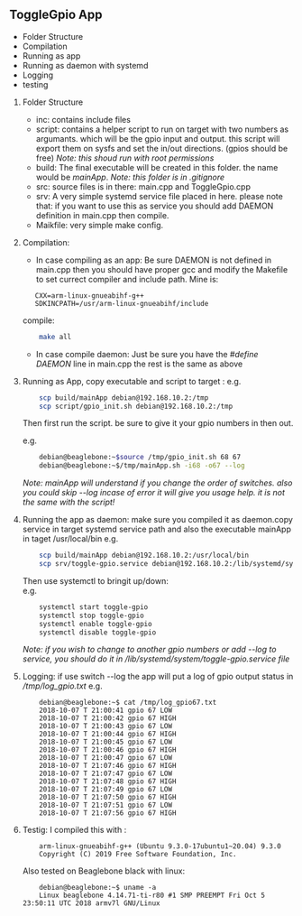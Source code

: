 ## ToggleGpio App

- Folder Structure
- Compilation
- Running as app
- Running as daemon with systemd
- Logging
- testing


1. Folder Structure
    * inc: contains include files
    * script: contains a helper script to run on target 
            with two numbers as argumants. which will be the gpio input and output.
            this script will export them on sysfs and set the in/out directions. (gpios should be free)
            *Note: this shoud run with root permissions* 
    * build: The final executable will be created in this folder. the name would be *mainApp*.
            *Note: this folder is in .gitignore*
    * src: source files is in there: main.cpp and ToggleGpio.cpp
    * srv: A very simple systemd service file placed in here. please note that: if you want to  use this as service you should add DAEMON definition in main.cpp then compile.
    * Maikfile: very simple make config.

2. Compilation:
    * In case compiling as an app:
        Be sure DAEMON is not defined in main.cpp then you should have proper gcc and modify the Makefile to set currect compiler and include path.
     Mine is:
     ```
        CXX=arm-linux-gnueabihf-g++
        SDKINCPATH=/usr/arm-linux-gnueabihf/include
     ```
     compile:
    ```bash
        make all
    ```
    * In case compile daemon:
        Just be sure you have the *#define DAEMON* line in main.cpp the rest is the same as above 

3. Running as App, copy executable and script to target :
    e.g.
    ```bash
        scp build/mainApp debian@192.168.10.2:/tmp
        scp script/gpio_init.sh debian@192.168.10.2:/tmp
    ```
    Then first run the script. be sure to give it your gpio numbers in then out.

    e.g.
    ```bash
        debian@beaglebone:~$source /tmp/gpio_init.sh 68 67
        debian@beaglebone:~$/tmp/mainApp.sh -i68 -o67 --log
    ``` 
    *Note: mainApp will understand if you change the order of switches. also you could skip --log*
    *incase of error it will give you usage help. it is not the same with the script!*

4. Running the app as daemon: make sure you compiled it as daemon.copy service in target systemd service path and also the executable mainApp in taget /usr/local/bin
    e.g.
    ```bash
        scp build/mainApp debian@192.168.10.2:/usr/local/bin
        scp srv/toggle-gpio.service debian@192.168.10.2:/lib/systemd/system
    ```
    Then use systemctl to bringit up/down:    
    e.g.    
    ```bash
        systemctl start toggle-gpio
        systemctl stop toggle-gpio
        systemctl enable toggle-gpio
        systemctl disable toggle-gpio
    ```
    *Note: if you wish to change to another gpio numbers or add --log to service, you should do it in /lib/systemd/system/toggle-gpio.service file*

5. Logging: if use switch --log the app will put a log of gpio output status in */tmp/log_gpio<num>.txt*    e.g.

    ```
        debian@beaglebone:~$ cat /tmp/log_gpio67.txt
        2018-10-07 T 21:00:41 gpio 67 LOW
        2018-10-07 T 21:00:42 gpio 67 HIGH
        2018-10-07 T 21:00:43 gpio 67 LOW
        2018-10-07 T 21:00:44 gpio 67 HIGH
        2018-10-07 T 21:00:45 gpio 67 LOW
        2018-10-07 T 21:00:46 gpio 67 HIGH
        2018-10-07 T 21:00:47 gpio 67 LOW
        2018-10-07 T 21:07:46 gpio 67 HIGH
        2018-10-07 T 21:07:47 gpio 67 LOW
        2018-10-07 T 21:07:48 gpio 67 HIGH
        2018-10-07 T 21:07:49 gpio 67 LOW
        2018-10-07 T 21:07:50 gpio 67 HIGH
        2018-10-07 T 21:07:51 gpio 67 LOW
        2018-10-07 T 21:07:56 gpio 67 HIGH
    ```

6. Testig: 
    I compiled this with :
    ```
        arm-linux-gnueabihf-g++ (Ubuntu 9.3.0-17ubuntu1~20.04) 9.3.0
        Copyright (C) 2019 Free Software Foundation, Inc.
    ```
    Also tested on Beaglebone black with linux:
    ```
        debian@beaglebone:~$ uname -a
        Linux beaglebone 4.14.71-ti-r80 #1 SMP PREEMPT Fri Oct 5 23:50:11 UTC 2018 armv7l GNU/Linux
    ```